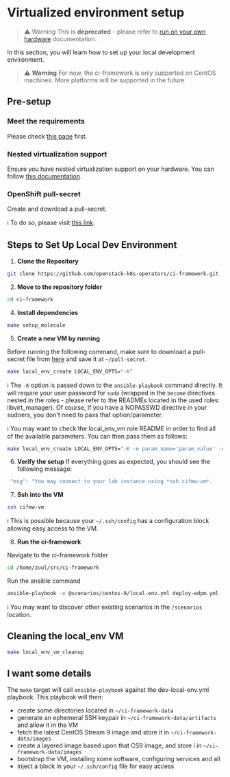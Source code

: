 # Virtualized environment setup

> ⚠️ Warning
> This is **deprecated** - please refer to [run on your own hardware](./04_non-virt.md) documentation.

In this section, you will learn how to set up your local development environment.

> ⚠️ **Warning**
> For now, the ci-framework is only supported on CentOS machines. More platforms will be supported in the future.

## Pre-setup

### Meet the requirements
Please check [this page](./01_requirements.md) first.

### Nested virtualization support
Ensure you have nested virtualization support on your hardware. You can follow [this documentation](https://docs.fedoraproject.org/en-US/quick-docs/using-nested-virtualization-in-kvm/).

### OpenShift pull-secret
Create and download a pull-secret.

ℹ️ To do so, please visit [this link](https://console.redhat.com/openshift/create/local).

## Steps to Set Up Local Dev Environment

1. **Clone the Repository**

```bash
git clone https://github.com/openstack-k8s-operators/ci-framework.git
```

2. **Move to the repository folder**

```Bash
cd ci-framework
```

4. **Install dependencies**
```Bash
make setup_molecule
```

5. **Create a new VM by running**

Before running the following command, make sure to download a pull-secret file from [here](https://cloud.redhat.com/openshift/create/local) and save it at `~/pull-secret`.

```Bash
make local_env_create LOCAL_ENV_OPTS="-K"
```
ℹ️ The `-K` option is passed down to the `ansible-playbook` command directly. It will require your user password for `sudo` (wrapped in the `become` directives nested
in the roles - please refer to the READMEs located in the used roles: libvirt_manager). Of course, if you have a NOPASSWD directive in your sudoers, you don't need
to pass that option/parameter.

ℹ️ You may want to check the local_env_vm role README in order to find all of the available parameters. You can then pass them as follows:
```Bash
make local_env_create LOCAL_ENV_OPTS="-K -e param_name='param_value' -e @my-custom-file.yml"
```

6. **Verify the setup**
If everything goes as expected, you should see the following message:

```Bash
 "msg": "You may connect to your lab instance using *ssh cifmw-vm*.
```
7. **Ssh into the VM**

```Bash
ssh cifmw-vm
```

ℹ️ This is possible because your `~/.ssh/config` has a configuration block allowing easy access to the VM.

8. **Run the ci-framework**

Navigate to the ci-framework folder

```Bash
cd /home/zuul/src/ci-framework
```
Run the ansible command

```Bash
ansible-playbook -e @scenarios/centos-9/local-env.yml deploy-edpm.yml
```

ℹ️ You may want to discover other existing scenarios in the `/scenarios` location.

## Cleaning the local_env VM

```Bash
make local_env_vm_cleanup
```

## I want some details

The `make` target will call `ansible-playbook` against the dev-local-env.yml playbook. This playbook will then:
- create some directories located in `~/ci-framework-data`
- generate an ephemeral SSH keypair in `~/ci-framework-data/artifacts` and allow it in the VM
- fetch the latest CentOS Stream 9 image and store it in `~/ci-framework-data/images`
- create a layered image based upon that CS9 image, and store i in `~/ci-framework-data/images`
- bootstrap the VM, installing some software, configuring services and all
- inject a block in your `~/.ssh/config` file for easy access
